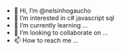 - 👋 Hi, I’m @nelsinhogaucho
- 👀 I’m interested in c# javascript sql 
- 🌱 I’m currently learning ...
- 💞️ I’m looking to collaborate on ...
- 📫 How to reach me ...

<!---
nelsinhogaucho/nelsinhogaucho is a ✨ special ✨ repository because its `README.md` (this file) appears on your GitHub profile.
You can click the Preview link to take a look at your changes.
--->
